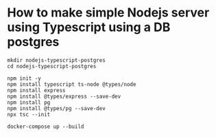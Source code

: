 # How to make simple Nodejs server using Typescript using a DB postgres

```
mkdir nodejs-typescript-postgres
cd nodejs-typescript-postgres

npm init -y
npm install typescript ts-node @types/node
npm install express
npm install @types/express --save-dev
npm install pg
npm install @types/pg --save-dev
npx tsc --init

docker-compose up --build
```